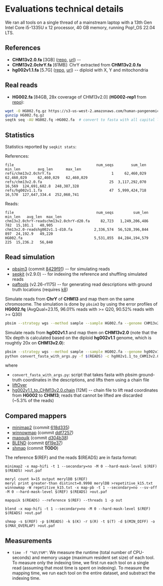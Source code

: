 # Evaluations technical details

We ran all tools on a single thread of a mainstream laptop with a 13th Gen Intel
Core i5-1335U x 12 processor, 40 GB memory, running Pop!_OS 22.04 LTS.

## References
- **CHM13v2.0.fa** [3GB] ([repo](https://github.com/marbl/CHM13), [url](https://s3-us-west-2.amazonaws.com/human-pangenomics/T2T/CHM13/assemblies/chm13v2.0.fa)) -- 
- **CHM13v2.0chrY.fa** [61MB]: ChrY extracted from **CHM13v2.0.fa**
- **hg002v1.1.fa** [5.7G] ([repo](https://github.com/marbl/HG002), [url](https://s3-us-west-2.amazonaws.com/human-pangenomics/T2T/HG002/assemblies/hg002v1.1.fasta.gz)) -- diploid with X, Y and mitochondria

## Real reads                        
- **HG002.fa** [84GB, 28x coverage of CHM13v2.0] (**HG002-rep1** from [repo](https://github.com/marbl/HG002/blob/main/Sequencing_data.md)):
```bash
wget -O HG002.fq.gz https://s3-us-west-2.amazonaws.com/human-pangenomics/T2T/scratch/HG002/sequencing/hifirevio/m84005_220827_014912_s1.hifi_reads.fastq.gz
gunzip HG002.fq.gz
seqtk seq -AU HG002.fq >HG002.fa  # convert to fasta with all capital letters
```

## Statistics

Statistics reported by `seqkit stats`:

References:

    file                                      num_seqs        sum_len     min_len        avg_len      max_len
    refs/chm13v2.0chrY.fa                            1     62,460,029  62,460,029     62,460,029   62,460,029
    refs/chm13v2.0.fa                               25  3,117,292,070      16,569  124,691,682.8  248,387,328
    refs/hg002v1.1.fa                               47  5,999,424,718      16,570  127,647,334.4  252,060,741

Reads:

    file                                      num_seqs         sum_len  min_len   avg_len  max_len
    chm13v2.0chrY-readschm13v2.0chrY-d20.fa     82,723   1,249,206,486      782  15,101.1   40,905
    chm13v2.0-readshg002v1.1-d10.fa          2,336,574  56,528,396,844      897  24,192.9   49,220
    HG002.fa                                 5,531,855  84,284,194,579      225  15,236.2   56,840

## Read simulation
- [pbsim3](https://github.com/yukiteruono/pbsim3) (commit [8429f91](https://github.com/yukiteruono/pbsim3/commit/8429f91)) -- for simulating reads
- [seqkit](https://github.com/shenwei356/seqkit) (v2.9.0) -- for indexing the reference and shuffling simulated reads
- [paftools](https://github.com/lh3/minimap2/blob/master/misc/paftools.js) (v2.26-r1175) -- for generating read descriptions with ground truth locations (requires [k8](https://github.com/attractivechaos/k8))

Simulate reads from **ChrY** of **CHM13** and map them on the same chromosome. The simulation is done by `pbsim3` by using the error profiles of **HG002.fq** (AvgQual=23.15, 96.01% reads with >= Q20, 90.52% reads with >= Q30)
```bash
pbsim --strategy wgs --method sample --sample HG002.fa --genome CHM13v2.0chrY.fa --depth 20 --prefix HG002-readschm13-a0.99-d0.1-l10000
```

Simulate reads from **hg002v1.1** and map them on **CHM13v2.0** (note that the
10x depth is calculated based on the diploid **hg002v1.1** genome, which is
roughtly 20x on **CHM13v2.0**):
```bash
pbsim --strategy wgs --method sample --sample HG002.fa --genome hg002v1.1.fa --depth 10 --prefix $(READS)
python convert_fasta_with_args.py -f $(READS) -c hg002v1.1_to_CHM13v2.0.chain -o $(READS).lifted; \
```
where
- `convert_fasta_with_args.py`: script that takes fasta with pbsim ground-truth coordinates in the descriptions, and lifts them using a chain file 
- [liftOver](https://genome.ucsc.edu/goldenPath/help/hgTracksHelp.html#Liftover)
- [hg002v1.1_to_CHM13v2.0.chain](https://s3-us-west-2.amazonaws.com/human-pangenomics/T2T/HG002/assemblies/changes/hg002v1.1_to_CHM13v2.0.chain.gz) [12M] -- chain file to lift read coordinates from **HG002** to **CHM13**; reads that cannot be lifted are discarded (~5.3% of the reads)

## Compared mappers
- [minimap2](https://github.com/lh3/minimap2) (commit [618d335](https://github.com/lh3/minimap2/commit/618d335))
- [winnowmap](https://github.com/marbl/winnowmap) (commit [ddf7257](https://github.com/marbl/Winnowmap/commit/ddf7257))
- [mapquik](https://github.com/ekimb/mapquik) (commit [d304b38](https://github.com/ekimb/mapquik/commit/d304b38))
- [BLEND](https://github.com/CMU-SAFARI/BLEND) (commit [6f19e37](https://github.com/CMU-SAFARI/BLEND/commit/6f19e37))
- [shmap](https://github.com/pesho-ivanov/shmap) (commit **TODO**)

The reference $(REF) and the reads $(READS) are in fasta format:
```
minimap2 -x map-hifi -t 1 --secondary=no -M 0 --hard-mask-level $(REF) $(READS) >out.paf

meryl count k=15 output merylDB $(REF)
meryl print greater-than distinct=0.9998 merylDB >repetitive_k15.txt
winnowmap -W repetitive_k15.txt -x map-pb -t 1 --secondary=no --sv-off -M 0 --hard-mask-level $(REF) $(READS) >out.paf 

mapquik $(READS) --reference $(REF) --threads 1 -p out

blend -x map-hifi -t 1 --secondary=no -M 0 --hard-mask-level $(REF) $(READS) >out.paf 

shmap -s $(REF) -p $(READS) -k $(K) -r $(R) -t $(T) -d $(MIN_DIFF) -o $(MAX_OVERLAP) >out.paf
```

## Measurements
- `time -f "%U\t%M"`: We measure the runtime (total number of CPU-seconds) and
  memory usage (maximum resident set size) of each tool. To measure only the
  indexing time, we first run each tool on a single read (assuming that most
  time is spent on indexing). To measure the mapping time, we run each tool on
  the entire dataset, and substract the indexing time.
